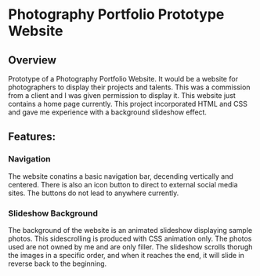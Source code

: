 # Photography Portfolio Prototype Website

## Overview

Prototype of a Photography Portfolio Website. It would be a website for photographers to display their projects and talents. This was a commission from a client and I was given permission to display it. This website just contains a home page currently. This project incorporated HTML and CSS and gave me experience with a background slideshow effect.

## Features:

### Navigation

The website conatins a basic navigation bar, decending vertically and centered. There is also an icon button to direct to external social media sites. The buttons do not lead to anywhere currently.

### Slideshow Background

The background of the website is an animated slideshow displaying sample photos. This sidescrolling is produced with CSS animation only. The photos used are not owned by me and are only filler. The slideshow scrolls thorugh the images in a specific order, and when it reaches the end, it will slide in reverse back to the beginning.


